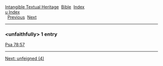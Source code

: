 [Intangible Textual Heritage](../../index)  [Bible](../index) 
[Index](index)   
[u Index](_u_)  
  [Previous](c11923)  [Next](c11925) 

------------------------------------------------------------------------

### &lt;unfaithfully&gt; 1 entry

[Psa 78:57](../kjv/psa078.htm#057)  

------------------------------------------------------------------------

[Next: unfeigned (4)](c11925)

